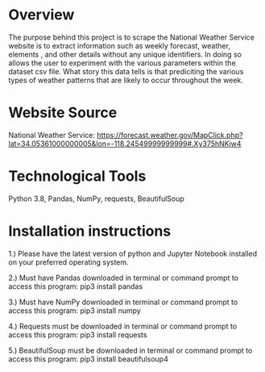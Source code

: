 # Overview

The purpose behind this project is to scrape the National Weather Service website is to extract information such as weekly forecast, weather, elements , and other details without any unique identifiers. In doing so allows the user to experiment with the various parameters within the dataset csv file. What story this data tells is that prediciting the various types of weather patterns that are likely to occur throughout the week.

# Website Source

National Weather Service:
https://forecast.weather.gov/MapClick.php?lat=34.05361000000005&lon=-118.24549999999999#.Xy375hNKjw4

# Technological Tools

Python 3.8, Pandas, NumPy, requests, BeautifulSoup

# Installation instructions
<p>
1.) Please have the latest version of python and Jupyter Notebook installed on your preferred operating system.
</p>
<p>
2.) Must have Pandas downloaded in terminal or command prompt to access this program: pip3 install pandas
</p>
<p>
3.) Must have NumPy downloaded in terminal or command prompt to access this program: pip3 install numpy
</p>
<p>
4.) Requests must be downloaded in terminal or command prompt to access this program: pip3 install requests
</p>
<p>
5.) BeautifulSoup must be downloaded in terminal or command prompt to access this program: pip3 install beautifulsoup4
</p>


